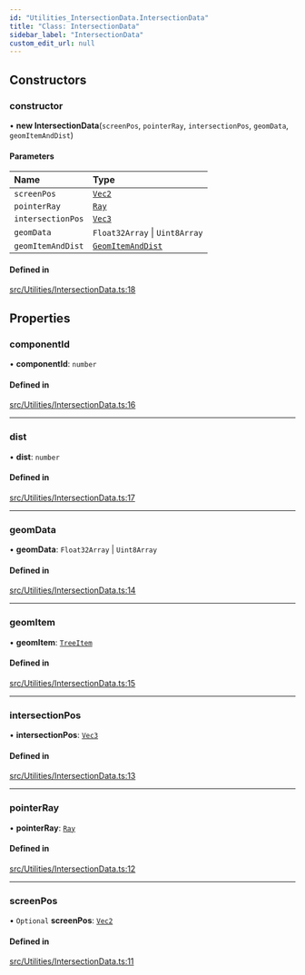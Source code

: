 ```yaml
---
id: "Utilities_IntersectionData.IntersectionData"
title: "Class: IntersectionData"
sidebar_label: "IntersectionData"
custom_edit_url: null
---
```




## Constructors

### constructor

• **new IntersectionData**(`screenPos`, `pointerRay`, `intersectionPos`, `geomData`, `geomItemAndDist`)

#### Parameters

| Name | Type |
| :------ | :------ |
| `screenPos` | [`Vec2`](../Math/Math_Vec2.Vec2) |
| `pointerRay` | [`Ray`](../Math/Math_Ray.Ray) |
| `intersectionPos` | [`Vec3`](../Math/Math_Vec3.Vec3) |
| `geomData` | `Float32Array` \| `Uint8Array` |
| `geomItemAndDist` | [`GeomItemAndDist`](Utilities_IntersectionData.GeomItemAndDist) |

#### Defined in

[src/Utilities/IntersectionData.ts:18](https://github.com/ZeaInc/zea-engine/blob/8e646f8a8/src/Utilities/IntersectionData.ts#L18)

## Properties

### componentId

• **componentId**: `number`

#### Defined in

[src/Utilities/IntersectionData.ts:16](https://github.com/ZeaInc/zea-engine/blob/8e646f8a8/src/Utilities/IntersectionData.ts#L16)

___

### dist

• **dist**: `number`

#### Defined in

[src/Utilities/IntersectionData.ts:17](https://github.com/ZeaInc/zea-engine/blob/8e646f8a8/src/Utilities/IntersectionData.ts#L17)

___

### geomData

• **geomData**: `Float32Array` \| `Uint8Array`

#### Defined in

[src/Utilities/IntersectionData.ts:14](https://github.com/ZeaInc/zea-engine/blob/8e646f8a8/src/Utilities/IntersectionData.ts#L14)

___

### geomItem

• **geomItem**: [`TreeItem`](../SceneTree/SceneTree_TreeItem.TreeItem)

#### Defined in

[src/Utilities/IntersectionData.ts:15](https://github.com/ZeaInc/zea-engine/blob/8e646f8a8/src/Utilities/IntersectionData.ts#L15)

___

### intersectionPos

• **intersectionPos**: [`Vec3`](../Math/Math_Vec3.Vec3)

#### Defined in

[src/Utilities/IntersectionData.ts:13](https://github.com/ZeaInc/zea-engine/blob/8e646f8a8/src/Utilities/IntersectionData.ts#L13)

___

### pointerRay

• **pointerRay**: [`Ray`](../Math/Math_Ray.Ray)

#### Defined in

[src/Utilities/IntersectionData.ts:12](https://github.com/ZeaInc/zea-engine/blob/8e646f8a8/src/Utilities/IntersectionData.ts#L12)

___

### screenPos

• `Optional` **screenPos**: [`Vec2`](../Math/Math_Vec2.Vec2)

#### Defined in

[src/Utilities/IntersectionData.ts:11](https://github.com/ZeaInc/zea-engine/blob/8e646f8a8/src/Utilities/IntersectionData.ts#L11)

